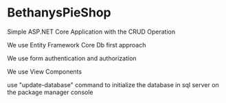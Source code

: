 # BethanysPieShop
Simple ASP.NET Core Application with the CRUD Operation

We use Entity Framework Core Db first approach

We use form authentication and authorization

We use View Components

use "update-database" command to initialize the database in sql server on the package manager console
